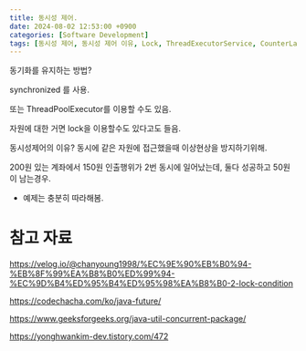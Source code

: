 ```yaml
---
title: 동시성 제어.
date: 2024-08-02 12:53:00 +0900
categories: [Software Development]
tags: [동시성 제어, 동시성 제어 이유, Lock, ThreadExecutorService, CounterLatch, Synchronized]# TAG names should always be lowercase
---
```


동기화를 유지하는 방법?

synchronized 를 사용.

또는 ThreadPoolExecutor를 이용할 수도 있음.

자원에 대한 거면 lock을 이용할수도 있다고도 들음.

동시성제어의 이유? 동시에 같은 자원에 접근했을때 이상현상을 방지하기위해.

200원 있는 계좌에서 150원 인출행위가 2번 동시에 일어났는데, 둘다 성공하고 50원이 남는경우.

- 예제는 충분히 따라해봄.

# 참고 자료

https://velog.io/@chanyoung1998/%EC%9E%90%EB%B0%94-%EB%8F%99%EA%B8%B0%ED%99%94-%EC%9D%B4%ED%95%B4%ED%95%98%EA%B8%B0-2-lock-condition

https://codechacha.com/ko/java-future/

https://www.geeksforgeeks.org/java-util-concurrent-package/

https://yonghwankim-dev.tistory.com/472
